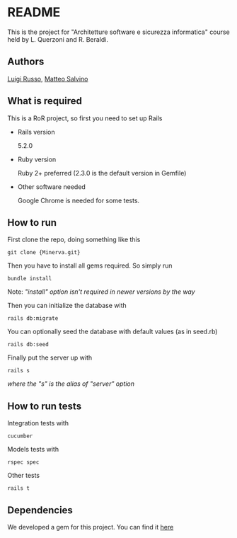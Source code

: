 # README

This is the project for "Architetture software e sicurezza informatica" course held by L. Querzoni and R. Beraldi.

## Authors

[Luigi Russo](https://gitlab.com/lrusso96), [Matteo Salvino](https://gitlab.com/matteosalvino)

## What is required

This is a RoR project, so first you need to set up Rails

* Rails version

    5.2.0

* Ruby version

    Ruby 2+ preferred (2.3.0 is the default version in Gemfile)

* Other software needed

    Google Chrome is needed for some tests.

## How to run

First clone the repo, doing something like this

    git clone {Minerva.git}

Then you have to install all gems required. So simply run

    bundle install

Note: _"install" option isn't required in newer versions by the way_

Then you can initialize the database with

    rails db:migrate

You can optionally seed the database with default values (as in seed.rb)

    rails db:seed

Finally put the server up with

    rails s

_where the "s" is the alias of "server" option_


## How to run tests

Integration tests with

    cucumber

Models tests with

    rspec spec

Other tests

    rails t

## Dependencies

We developed a gem for this project. You can find it [here](https://gitlab.com/lrusso96/minerva_api)